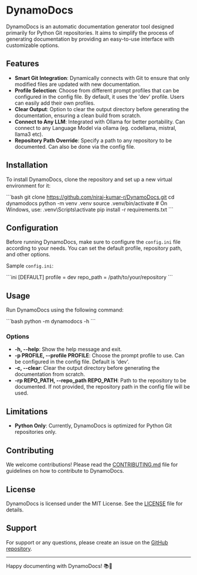 # DynamoDocs

DynamoDocs is an automatic documentation generator tool designed primarily for Python Git repositories. It aims to simplify the process of generating documentation by providing an easy-to-use interface with customizable options.

## Features

-   **Smart Git Integration**: Dynamically connects with Git to ensure that only modified files are updated with new documentation.
-   **Profile Selection**: Choose from different prompt profiles that can be configured in the config file. By default, it uses the 'dev' profile. Users can easily add their own profiles.
-   **Clear Output**: Option to clear the output directory before generating the documentation, ensuring a clean build from scratch.
-   **Connect to Any LLM**: Integrated with Ollama for better portability. Can connect to any Language Model via ollama (eg. codellama, mistral, llama3 etc).
-   **Repository Path Override**: Specify a path to any repository to be documented. Can also be done via the config file.

## Installation

To install DynamoDocs, clone the repository and set up a new virtual environment for it:

\`\`\`bash
git clone https://github.com/niraj-kumar-r/DynamoDocs.git
cd dynamodocs
python -m venv .venv
source .venv/bin/activate # On Windows, use: .venv\Scripts\activate
pip install -r requirements.txt
\`\`\`

## Configuration

Before running DynamoDocs, make sure to configure the `config.ini` file according to your needs. You can set the default profile, repository path, and other options.

Sample `config.ini`:

\`\`\`ini
[DEFAULT]
profile = dev
repo_path = /path/to/your/repository
\`\`\`

## Usage

Run DynamoDocs using the following command:

\`\`\`bash
python -m dynamodocs -h
\`\`\`

### Options

-   **-h, --help**: Show the help message and exit.
-   **-p PROFILE, --profile PROFILE**: Choose the prompt profile to use. Can be configured in the config file. Default is 'dev'.
-   **-c, --clear**: Clear the output directory before generating the documentation from scratch.
-   **-rp REPO_PATH, --repo_path REPO_PATH**: Path to the repository to be documented. If not provided, the repository path in the config file will be used.

## Limitations

-   **Python Only**: Currently, DynamoDocs is optimized for Python Git repositories only.

## Contributing

We welcome contributions! Please read the [CONTRIBUTING.md](CONTRIBUTING.md) file for guidelines on how to contribute to DynamoDocs.

## License

DynamoDocs is licensed under the MIT License. See the [LICENSE](LICENSE) file for details.

## Support

For support or any questions, please create an issue on the [GitHub repository](https://github.com/your-username/dynamodocs/issues).

---

Happy documenting with DynamoDocs! 📚🚀
